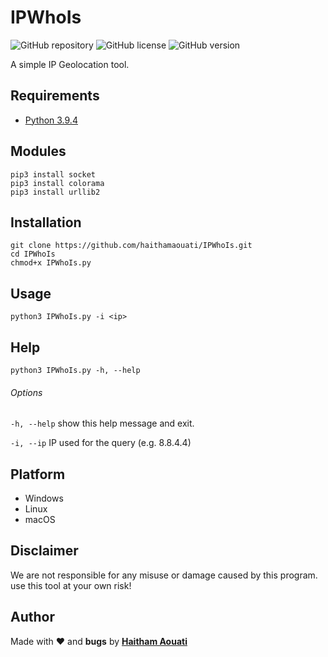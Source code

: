 # IPWhoIs

![GitHub repository](https://img.shields.io/badge/haithamaouati-IPWhoIs-blue?style=flat-square&logo=github)
![GitHub license](https://img.shields.io/github/license/haithamaouati/IPWhoIs?style=flat-square)
![GitHub version](https://img.shields.io/badge/version-1.0-yellow?style=flat-square)

A simple IP Geolocation tool.

Requirements
----
* [Python 3.9.4](https://www.python.org)

Modules
----
    pip3 install socket
    pip3 install colorama
    pip3 install urllib2
    
Installation
----
    git clone https://github.com/haithamaouati/IPWhoIs.git
    cd IPWhoIs
    chmod+x IPWhoIs.py
    
Usage
----
    python3 IPWhoIs.py -i <ip>
    
Help
----
    python3 IPWhoIs.py -h, --help
    
###### Options
`-h, --help`
show this help message and exit.

`-i, --ip`
IP used for the query (e.g. 8.8.4.4)

Platform
----
* Windows
* Linux
* macOS

Disclaimer
----
We are not responsible for any misuse or damage caused by this program. use this tool at your own risk!

Author
----

Made with ❤️ and **bugs** by [**Haitham Aouati**](https://www.facebook.com/haithamaouati1/)
